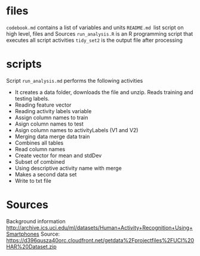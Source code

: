 # files
`codebook.md` contains a list of variables and units
`README.md `list script on high level, files and Sources
`run_analysis.R` is an R programming script that executes all script activities
`tidy_set2` is the output file after processing

# scripts
Script `run_analysis.md` performs the following activities

* It creates a data folder, downloads the file and unzip. Reads training and testing labels.
* Reading feature vector
* Reading activity labels variable
* Assign column names to train
* Asign column names to test
* Asign column names to activityLabels (V1 and V2)
* Merging data merge data train
* Combines all tables
* Read column names
* Create vector for mean and stdDev
* Subset of combined
* Using descriptive activity name with merge
* Makes a second data set
* Write to txt file

# Sources
Background information
<http://archive.ics.uci.edu/ml/datasets/Human+Activity+Recognition+Using+Smartphones>
Source:
<https://d396qusza40orc.cloudfront.net/getdata%2Fprojectfiles%2FUCI%20HAR%20Dataset.zip>
